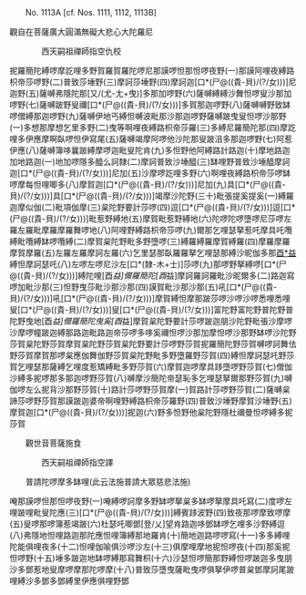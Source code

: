 ﻿　　No. 1113A [cf. Nos. 1111, 1112, 1113B]

觀自在菩薩廣大圓滿無礙大悲心大陀羅尼

　　　　西天嗣祖禪師指空仇校


抳羅簡陀縛啰摩訖哩多野賀羅賀羅陀啰尼那謨啰怛那怛啰夜野(一)那謨阿哩夜縛路枳帝莎啰野(二)普致莎埵野(三)摩訶莎埵野(四)摩訶迦[口*(尸@((貴-貝)/(?/女)))]尼迦野(五)薩嚩弗隱陀那[又/(尤-尢+曳)]多那加啰野(六)薩嚩縛縛沙舞怛啰叟沙那加啰野(七)薩嚩跛野叟禰[口*(尸@((貴-貝)/(?/女)))]多賀那迦啰野(八)薩嚩嚩野致缽啰僧縛那迦啰野(九)薩嚩伊地丐縛怛嚩波毗那沙那迦啰野薩嚩跛曳叟怛啰沙那野(一)多想那摩想乞里多野(二)曳等啊哩夜縛路枳帝莎羅(三)多縛尼羅簡陀那(四)摩訖哩多伊應摩啊臥啰怛伊寫尾(五)薩嚩竭摩阿啰他沙陀那叟跛沮多那迦啰野(七)阿惹伊應(八)薩嚩簿哆曩跛縛摩啰迦毗叟陀肯(九)多怛野他阿縛路計路迦(十)摩地路迦加地路迦(一)地加啰隱多醯么訶隸(二)摩訶普致沙埵醯(三)缽哩野普致沙埵醯摩訶迦[口*(尸@((貴-貝)/(?/女)))]尼加(五)沙摩啰訖哩多野(六)啊哩夜縛路枳帝莎啰缽啰摩每怛哩唧多(八)摩賀迦[口*(尸@((貴-貝)/(?/女)))]尼加(九)具[口*(尸@((貴-貝)/(?/女)))]具[口*(尸@((貴-貝)/(?/女)))]竭摩沙陀野(三十)毗張提奚提奚(一)縛羅迦摩似伽(二)毗項伽摩(三)枲陀野要計莎啰(四)逗[口*(尸@((貴-貝)/(?/女)))]逗[口*(尸@((貴-貝)/(?/女)))]毗惹野縛地(五)摩賀毗惹野縛地(六)陀啰陀啰墮啰尼莎啰左羅左羅毗摩羅摩羅舞啰地(八)阿哩野縛路枳帝莎啰(九)爾那乞哩瑟拏惹吒摩具吒囕縛毗囕縛缽啰囕縛(二)摩賀枲陀野毗多野墮啰(三)縛羅縛羅摩賀縛羅(四)摩羅摩羅摩賀摩羅(五)左羅左羅摩訶左羅(六)乞里瑟那臥羅羅拏乞哩瑟那縛沙昵伽多那[酉*益](七)縛怛摩訶瑟吒(八)左啰左啰尼沙左[口*(隸-木+士)]莎啰(九)那啰野拏縛啰[口*(尸@((貴-貝)/(?/女)))]縛陀哩[酉*益]儞羅簡陀[酉*益]摩訶羅訶羅毗沙昵爾多(二)路迦寫啰加毗沙那(三)怛野曳莎毗沙那沙那(四)謨賀毗沙那沙那(五)吼[口*(尸@((貴-貝)/(?/女)))]吼[口*(尸@((貴-貝)/(?/女)))]摩賀縛怛摩那跛莎啰沙啰沙啰悉哩悉哩叟[口*(尸@((貴-貝)/(?/女)))]叟[口*(尸@((貴-貝)/(?/女)))]富陀野富陀野普陀野普陀野曳地[酉*益]儞羅簡陀曳奚[酉*益]摩賀枲陀野要計莎啰跛迦朋沙陀野毗張沙摩啰沙摩啰幢跛迦縛那路迦毗路迦帝莎啰多哆奚禰怛啰沙那加摩怛啰沙那野缽啰沙陀野莎賀枲陀野莎賀摩賀枲陀野莎賀枲陀野要計莎啰野莎賀抳羅簡陀野莎賀嚩啰訶舞佉野莎賀摩賀那啰枲應伽舞伽野莎賀枲陀野毗多野墮羅野莎賀(四)縛怛摩訶瑟吒野莎賀乞哩瑟那薩縛乞哩度惹矯縛毗多野莎賀(六)摩賀迦啰摩具跢墮啰野莎賀(七)僧伽沙縛多抳啰那多那迦啰野莎賀(八)嚩摩沙簡陀帝瑟恥多乞哩瑟拏爾那野莎賀(九)嚩伽啰左么抳背沙那野莎賀(十)路計莎啰野莎賀摩(一)賀路計莎啰野莎賀(二)薩嚩枲諦莎啰野莎賀那謨跛迦婆帝啊哩野縛路枳帝莎羅野(四)普致沙埵野摩賀沙埵野(五)摩賀迦[口*(尸@((貴-貝)/(?/女)))]抳迦(六)野多怛野他枲陀野隱杜禰曼怛啰縛多抳莎賀

　　觀世音菩薩施食

　　　　西天嗣祖禪師指空譯


　　普請陀啰摩多缽哩(此云法施普請大眾慈悲法施)

唵那謨啰怛那怛啰夜野(一)唵縛啰訶摩多野缽啰拏枲多缽啰拏摩具吒寫(二)度啰左哩跛哩毗叟陀應(三)[口*(尸@((貴-貝)/(?/女)))]縛賓跢波野(四)致夜那啰摩致啰摩(五)叟啰那啰簿惹竭跛(六)杜瑟吒唧鄧[登/乂]望肯路迦哆鄧缽啰乞哩多沙野縛逗(八)弗隱地怛哩路迦那陀應怛哩簿縛那地羅肯(十)簡地迦路啰啰寫(十一)多多縛哩陀能俱哩夜多(十二)怛哩伽喻俱沙啰沙左(十三)俱摩哩摩地抳怛啰夜(十四)那奚抳怛啰野(十五)埵多跛迦地缽啰縛那寫舞枳(十六)沙瑟怛啰簡那野縛怛啰跛迦多曳朋沙多鄧惹地叟摩啰摩那陀啰摩(十八)普致莎墮曳薩毗曳啰俱拏伊啰普枲鄧摩訶尾跛哩縛沙多鄧多鄧縛里伊應俱哩野鄧
